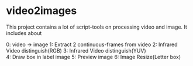 # video2images
This project contains a lot of script-tools on processing video and image. It includes about

0: video -> image
1: Extract 2 continuous-frames from video
2: Infrared Video distinguish(RGB)
3: Infrared Video distinguish(YUV)	
4: Draw box in label image
5: Preview image
6: Image Resize(Letter box)
